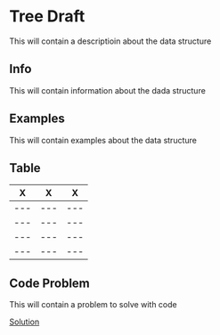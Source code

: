 # Tree Draft

This will contain a descriptioin about the data structure

## Info

This will contain information about the dada structure

## Examples

This will contain examples about the data structure

## Table

|   X   |   X   |   X   |
|  ---  |  ---  |  ---  |
|  ---  |  ---  |  ---  |
|  ---  |  ---  |  ---  |
|  ---  |  ---  |  ---  |
|  ---  |  ---  |  ---  |

## Code Problem

This will contain a problem to solve with code

[Solution](tree-solution.py)

